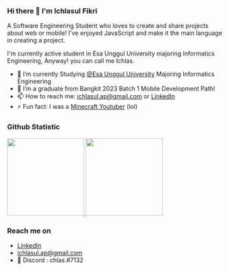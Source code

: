 ### Hi there 👋 I'm Ichlasul Fikri

A Software Engineering Student who loves to create and share projects about web or mobile! I've enjoyed JavaScript and make it the main language in creating a project.

I'm currently active student in Esa Unggul University majoring Informatics Engineering, Anyway! you can call me Ichlas.

- 🔭 I’m currently Studying <a href="https://www.esaunggul.ac.id/">@Esa Unggul University</a> Majoring Informatics Engineering
- 🌱 I’m a graduate from Bangkit 2023 Batch 1 Mobile Development Path!
- 📫 How to reach me: ichlasul.ap@gmail.com or <a href="https://www.linkedin.com/in/ichlasulfikri/">LinkedIn</a>
- ⚡ Fun fact: I was a <a href="https://www.youtube.com/channel/UCol-nYLcvK4KayX5ku6Ruqw">Minecraft Youtuber</a> (lol) 

  
### Github Statistic
<p align="left">
<a href="https://github.com/boreneoux">
  <img height="180em" src="https://github-readme-stats-eight-theta.vercel.app/api?username=boreneoux&show_icons=true&theme=algolia&include_all_commits=true&count_private=true"/>
  <img height="180em" src="https://github-readme-stats-eight-theta.vercel.app/api/top-langs/?username=boreneoux&layout=compact&langs_count=8&theme=algolia"/>
</a>
</p>

### Reach me on
- <a href="https://linkedin.com/in/ichlasulfikri/">LinkedIn</a>
- ichlasul.ap@gmail.com
- 💬 Discord : chlas.#7132

<!--
**Boreneoux/Boreneoux** is a ✨ _special_ ✨ repository because its `README.md` (this file) appears on your GitHub profile.

Here are some ideas to get you started:

- 🔭 I’m currently working on ...
- 🌱 I’m currently learning ...
- 👯 I’m looking to collaborate on ...
- 🤔 I’m looking for help with ...
- 💬 Ask me about ...
- 📫 How to reach me: ...
- 😄 Pronouns: ...
- ⚡ Fun fact: ...
-->
